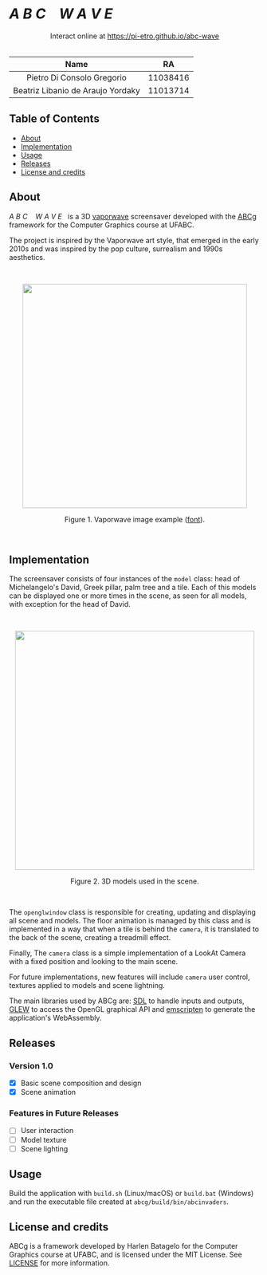 # *A B C &nbsp;&nbsp; W A V E*

<div align="center">
    Interact online at <a href="https://pi-etro.github.io/abc-wave">https://pi-etro.github.io/abc-wave</a>
</div>
<br>

|            Name                   |    RA    |
|:---------------------------------:|:--------:|
| Pietro Di Consolo Gregorio        | 11038416 |
| Beatriz Libanio de Araujo Yordaky | 11013714 |

## Table of Contents

* [About](#about)
* [Implementation](#implementation)
* [Usage](#usage)
* [Releases](#releases)
* [License and credits](#license-and-credits)

## About

*A B C &nbsp;&nbsp; W A V E* &nbsp; is a 3D [vaporwave](https://en.wikipedia.org/wiki/Vaporwave) screensaver developed with the [ABCg](https://github.com/hbatagelo/abcg) framework for the Computer Graphics course at UFABC.

The project is inspired by the Vaporwave art style, that emerged in the early 2010s and was inspired by the pop culture, surrealism and 1990s aesthetics.

<br>
<p align="center">
  <img width="450" src="https://raw.githubusercontent.com/pi-etro/abc-wave/main/img/rafael-de-jongh-vaporwave.jpg">
</p>
<p align="center">Figure 1. Vaporwave image example (<a href="https://urbania.ca/article/petit-guide-dintroduction-vaporwave">font</a>).</p>
<br>

## Implementation

The screensaver consists of four instances of the `model` class: head of Michelangelo's David, Greek pillar, palm tree and a tile. Each of this models can be displayed one or more times in the scene, as seen for all models, with exception for the head of David.

<br>
<p align="center">
  <img width="480" src="https://raw.githubusercontent.com/pi-etro/abc-wave/main/img/3dmodels.png">
</p>
<p align="center">Figure 2. 3D models used in the scene.</p>
<br>

The `openglwindow` class is responsible for creating, updating and displaying all scene and models. The floor animation is managed by this class and is implemented in a way that when a tile is behind the `camera`, it is translated to the back of the scene, creating a treadmill effect.

Finally, The `camera` class is a simple implementation of a LookAt Camera with a fixed position and looking to the main scene.

For future implementations, new features will include `camera` user control, textures applied to models and scene lightning.

The main libraries used by ABCg are: [SDL](https://www.libsdl.org/) to handle inputs and outputs, [GLEW](http://glew.sourceforge.net/) to access the OpenGL graphical API and [emscripten](https://emscripten.org/) to generate the application's WebAssembly.

## Releases

### Version 1.0

  - [x] Basic scene composition and design
  - [x] Scene animation

### Features in Future Releases

  - [ ] User interaction
  - [ ] Model texture
  - [ ] Scene lighting

## Usage

Build the application with `build.sh` (Linux/macOS) or `build.bat` (Windows) and run the executable file created at `abcg/build/bin/abcinvaders`.

## License and credits

ABCg is a framework developed by Harlen Batagelo for the Computer Graphics course at UFABC, and is licensed under the MIT License. See [LICENSE](https://github.com/hbatagelo/abcg/blob/main/LICENSE) for more information.
